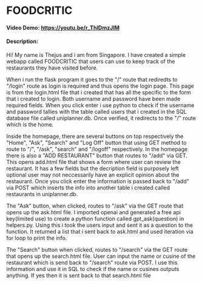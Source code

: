 # FOODCRITIC
#### Video Demo: https://youtu.be/r_ThIDmzJlM
#### Description:
Hi! My name is Thejus and i am from Singapore. I have created a simple webapp called FOODCRITIC that users can use to
keep track of the restaurants they have visited before.

When i run the flask program it goes to the "/" route that rediredts to "/login" route as login is required and thus opens the login page. This page is from the login.html file that i created that has all the specific to the 
form that i created to login. Both username and password have been made required fields. When you click enter i use python to check if the username and password
tallies with the table called users that i created in the SQL database file called uniplanner.db. Once verified, it redirects to the "/" route which is the home.

Inside the homepage, there are several buttons on top respectively the "Home", "Ask", "Search" and "Log Off" button that using GET method to route to
"/", "/ask", "search" and "/logoff" respectively. In the homepage there is also a "ADD RESTAURANT" button that routes to "/add" via GET. This opens
add.html file that shows a form where user can review the restaurant. It has a few fields but the decription field is purposely left optional user may not 
neccessarily have an explicit opinion about the restaurant. Once you click enter the information is passed back to "/add" via POST which inserts the info
into another table i created called restaurants in uniplanner.db. 

The "Ask" button, when clicked, routes to "/ask" via the GET route that opens up the ask.html file. I imported openai and generated a free api key(limited use)
to create a python function called gpt_ask(question) in helpers.py. Using this i took the users input and sent it as a question to the function. It returned
a list that i sent back to ask.html and used iteration via for loop to print the info.

The "Search" button when clicked, routes to "/search" via the GET route that opens up the search.html file. User can input the name or cusine of the restaurant which is send back
to "/search" route via POST. I use this information and use it in SQL to check if the name or cusines outputs anything. If yes then it is sent back to that search.html file

